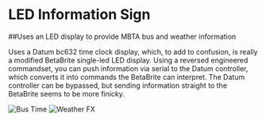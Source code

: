 # LED Information Sign
##Uses an LED display to provide MBTA bus and weather information

Uses a Datum bc632 time clock display, which, to add to confusion, is really a modified BetaBrite single-led LED display. Using a reversed engineered commandset, you can push information via serial to the Datum controller, which converts it into commands the BetaBrite can interpret. The Datum controller can be bypassed, but sending information straight to the BetaBrite seems to be more finicky.


![Bus Time](http://images.cwm.eml.cc/album/IOSstuff/bustime.jpg?variant=small)
![Weather FX](http://images.cwm.eml.cc/album/IOSstuff/weather.jpg?variant=small)
